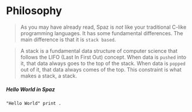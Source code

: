 # Philosophy
> As you may have already read, Spaz is *not* like your traditional C-like programming languages. It has some fundamental differences. The main difference is that it is `stack based`.

> A stack is a fundamental data structure of computer science that follows the LIFO (Last In First Out) concept. 
  When data is `pushed` into it, that data always goes to the top of the stack. When data is `popped` out of it, that data
  always comes of the top. This constraint is what makes a stack, a stack.

##### Hello World in Spaz 
```spaz
"Hello World" print .
```
